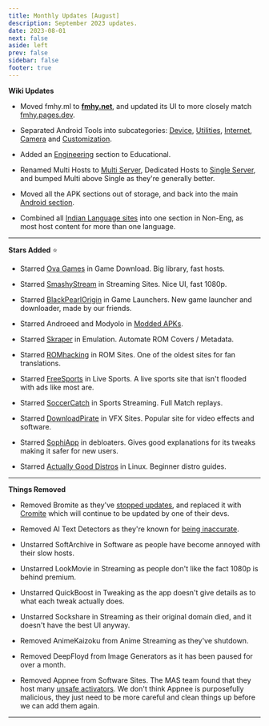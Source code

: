 ```yaml
---
title: Monthly Updates [August]
description: September 2023 updates.
date: 2023-08-01
next: false
aside: left
prev: false
sidebar: false
footer: true
---
```


<Post authors="['nbats']"></Post>

**Wiki Updates**

- Moved fmhy.ml to **[fmhy.net](/)**, and updated its UI to more
  closely match [fmhy.pages.dev](/).
- Separated Android Tools into subcategories:
  [Device](/android-iosguide/#android-device),
  [Utilities](/android-iosguide/#android-utilities),
  [Internet](/android-iosguide/#android-internet),
  [Camera](/android-iosguide/#android-camera) and
  [Customization](/android-iosguide/#customization).

- Added an [Engineering](/edupiracyguide/#engineering)
  section to Educational.

- Renamed Multi Hosts to
  [Multi Server](/videopiracyguide/#multi-server),
  Dedicated Hosts to
  [Single Server](/videopiracyguide/#single-server), and
  bumped Multi above Single as they're generally better.

- Moved all the APK sections out of storage, and back into the main
  [Android section](/android-iosguide/#android-apks).

- Combined all
  [Indian Language sites](/non-english/#indian-languages)
  into one section in Non-Eng, as most host content for more than one language.

---

**Stars Added** ⭐

- Starred [Ova Games](/gamingpiracyguide/#download-games)
  in Game Download. Big library, fast hosts.

- Starred [SmashyStream](/videopiracyguide/#multi-server)
  in Streaming Sites. Nice UI, fast 1080p.

- Starred
  [BlackPearlOrigin](/storage/#game-libraries--launcher)
  in Game Launchers. New game launcher and downloader, made by our friends.

- Starred Androeed and Modyolo in
  [Modded APKs](/android-iosguide/#modded-apks).

- Starred [Skraper](/gamingpiracyguide/#emulation--roms)
  in Emulation. Automate ROM Covers / Metadata.

- Starred [ROMhacking](/gamingpiracyguide/#rom-sites) in
  ROM Sites. One of the oldest sites for fan translations.

- Starred [FreeSports](/videopiracyguide/#live-tv--sports)
  in Live Sports. A live sports site that isn't flooded with ads like most are.

- Starred
  [SoccerCatch](/videopiracyguide/#sports-streaming) in
  Sports Streaming. Full Match replays.

- Starred [DownloadPirate](/storage/#vfx-sites) in VFX
  Sites. Popular site for video effects and software.

- Starred [SophiApp](/storage/#windows-10-debloater) in
  debloaters. Gives good explanations for its tweaks making it safer for new
  users.

- Starred
  [Actually Good Distros](https://ash.fail/blog/20230625-actually-good-distro-recomendations-for-beginners.html)
  in Linux. Beginner distro guides.

---

**Things Removed**

- Removed Bromite as they've [stopped updates](https://i.imgur.com/uM3ryHR.png),
  and replaced it with [Cromite](https://github.com/uazo/cromite) which will
  continue to be updated by one of their devs.

- Removed AI Text Detectors as they're known for
  [being inaccurate](https://arstechnica.com/information-technology/2023/07/openai-discontinues-its-ai-writing-detector-due-to-low-rate-of-accuracy/).

- Unstarred SoftArchive in Software as people have become annoyed with their
  slow hosts.

- Unstarred LookMovie in Streaming as people don't like the fact 1080p is behind
  premium.

- Unstarred QuickBoost in Tweaking as the app doesn't give details as to what
  each tweak actually does.

- Unstarred Sockshare in Streaming as their original domain died, and it doesn't
  have the best UI anyway.

- Removed AnimeKaizoku from Anime Streaming as they've shutdown.

- Removed DeepFloyd from Image Generators as it has been paused for over a month.

- Removed Appnee from Software Sites. The MAS team found that they host many
  [unsafe activators](https://i.imgur.com/KmDKUw4.png). We don't think Appnee is
  purposefully malicious, they just need to be more careful and clean things up
  before we can add them again.

---
